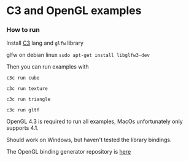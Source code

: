 # C3 and OpenGL examples



### How to run


Install [C3](https://github.com/c3lang/c3c/releases/tag/latest) lang and `glfw` library

glfw on debian linux `sudo apt-get install libglfw3-dev`

Then you can run examples with

`c3c run cube`

`c3c run texture`

`c3c run triangle`

`c3c run gltf`


OpenGL 4.3 is required to run all examples, MacOs unfortunately only supports 4.1.

Should work on Windows, but haven't tested the library bindings.

The OpenGL binding generator repository is [here](https://github.com/tonis2/opengl-c3) 

